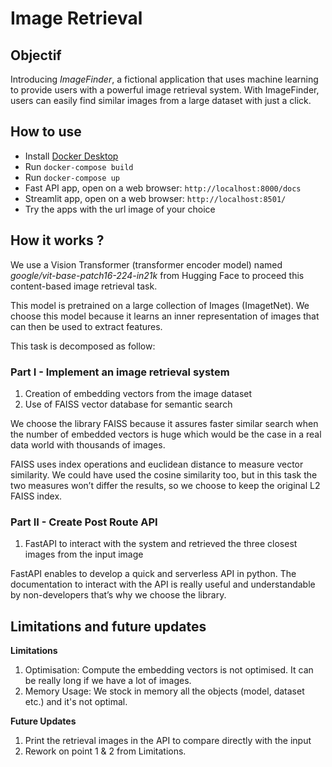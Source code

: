 # Image Retrieval

## Objectif
Introducing *ImageFinder*, a fictional application that uses machine learning to provide users with a powerful image retrieval system. With ImageFinder, users can easily find similar images from a large dataset with just a click.

## How to use

- Install [Docker Desktop](https://www.docker.com/*)
- Run `docker-compose build`
- Run `docker-compose up`
- Fast API app, open on a web browser: `http://localhost:8000/docs`
- Streamlit app, open on a web browser: `http://localhost:8501/`
- Try the apps with the url image of your choice

## How it works ?
We use a Vision Transformer (transformer encoder model) named *google/vit-base-patch16-224-in21k* from Hugging Face to proceed this content-based image retrieval task.

This model is  pretrained on a large collection of Images (ImagetNet). We choose this model because it learns an inner representation of images that can then be used to extract features.

This task is decomposed as follow:

### Part I - Implement an image retrieval system
1. Creation of embedding vectors from the image dataset
2. Use of FAISS vector database for semantic search

We choose the library FAISS because it assures faster similar search when the number of embedded vectors is huge which would be the case in a real data world with thousands of images.

FAISS uses index operations and euclidean distance to measure vector similarity. We could have used the cosine similarity too, but in this task the two measures won’t differ the results, so we choose to keep the original L2 FAISS index.

### Part II - Create Post Route API
1. FastAPI to interact with the system and retrieved the three closest images from the input image

FastAPI enables to develop a quick and serverless API in python. The documentation to interact with the API is really useful and understandable by non-developers that’s why we choose the library.

## Limitations and future updates

**Limitations**
1. Optimisation: Compute the embedding vectors is not optimised. It can be really long if we have a lot of images.
2. Memory Usage: We stock in memory all the objects (model, dataset etc.) and it's not optimal.

**Future Updates**
1. Print the retrieval images in the API to compare directly with the input
2. Rework on point 1 & 2 from Limitations.


